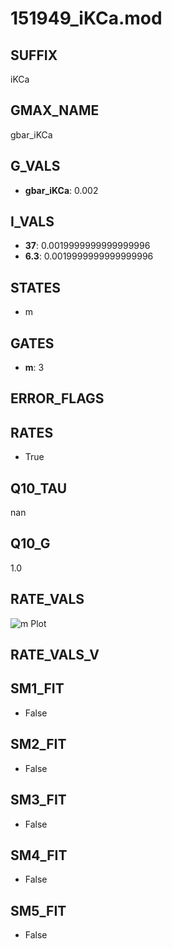 # 151949_iKCa.mod

## SUFFIX

iKCa

## GMAX_NAME

gbar_iKCa

## G_VALS

- **gbar_iKCa**: 0.002

## I_VALS

- **37**: 0.0019999999999999996
- **6.3**: 0.0019999999999999996

## STATES

- m

## GATES

- **m**: 3

## ERROR_FLAGS


## RATES

- True

## Q10_TAU

nan

## Q10_G

1.0

## RATE_VALS

![m Plot](/Users/pbozelos/Dropbox/icg-Chai-Panos/supermodels/output_markdown_files/KCa/151949_iKCa.mod/images/m.png)

## RATE_VALS_V

## SM1_FIT

- False

## SM2_FIT

- False

## SM3_FIT

- False

## SM4_FIT

- False

## SM5_FIT

- False

